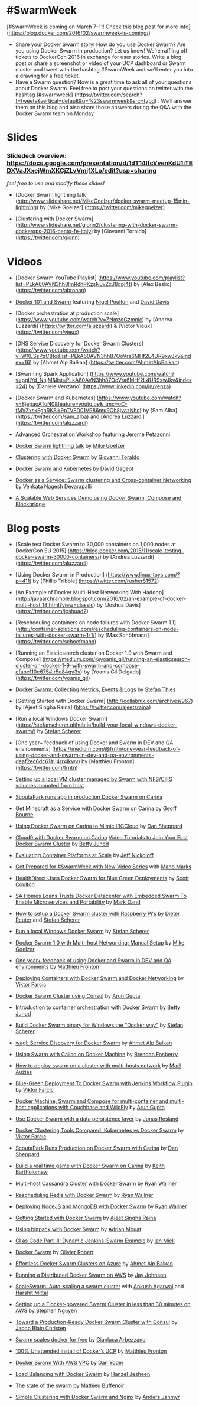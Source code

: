 # #SwarmWeek

[#SwarmWeek is coming on March 7-11! Check this blog post for more info] (https://blog.docker.com/2016/02/swarmweek-is-coming/)
- Share your Docker Swarm story! 
How do you use Docker Swarm? Are you using Docker Swarm in production? Let us know!
We’re raffling off tickets to DockerCon 2016 in exchange for user stories. Write a blog post or share a screenshot or video of your UCP dashboard or Swarm cluster and tweet with the hashtag #SwarmWeek and we’ll enter you into a drawing for a free ticket.
- Have a Swarm question?
Now is a great time to ask all of your questions about Docker Swarm. Feel free to post your questions on twitter with the hashtag [#swarmweek] (https://twitter.com/search?f=tweets&vertical=default&q=%23swarmweek&src=typd) . We’ll answer them on this blog and also share those answers during the Q&A with the Docker Swarm team on Monday.

# Slides

### Slidedeck overview: https://docs.google.com/presentation/d/1dT14lfcVvenKdU1iTEDXVaJXxejWmXKCjZLvVmjfXLo/edit?usp=sharing
*feel free to use and modify these slides!*

- [Docker Swarm lightning talk] (http://www.slideshare.net/MikeGoelzer/docker-swarm-meetup-15min-lightning) by [Mike Goelzer] (https://twitter.com/mikegoelzer)

- [Clustering with Docker Swarm] (http://www.slideshare.net/gionn2/clustering-with-docker-swarm-dockerops-2016-cento-fe-italy) by [Giovanni Toraldo] (https://twitter.com/gionn)

# Videos

- [Docker Swarm YouTube Playlist] (https://www.youtube.com/playlist?list=PLkA60AVN3hh8lmRdhPKzsNJvZxJ8dpj4t) by [Alex Beslic] (https://twitter.com/abronan)

- [Docker 101 and Swarm](https://docker.wistia.com/medias/z4m8gxf594) featuring [Nigel Poulton](https://twitter.com/nigelpoulton) and [David Davis](https://twitter.com/davidmdavis)

- [Docker orchestration at production scale] (https://www.youtube.com/watch?v=ZNmzoGzmnlc) by [Andrea Luzzardi] (https://twitter.com/aluzzardi)
 & [Victor Vieux] (https://twitter.com/vieux)

- [DNS Service Discovery for Docker Swarm Clusters] (https://www.youtube.com/watch?v=WXESsPqC8to&list=PLkA60AVN3hh87OoVra6MHf2L4UR9xwJkv&index=16) by [Ahmet Alp Balkan] (https://twitter.com/AhmetAlpBalkan)

- [Swarming Spark Application] (https://www.youtube.com/watch?v=pgIlYd_NnjM&list=PLkA60AVN3hh87OoVra6MHf2L4UR9xwJkv&index=24) by [Daniele Venzano] (https://www.linkedin.com/in/venza)

- [Docker Swarm and Kubernetes] (https://www.youtube.com/watch?v=8jepaoATuN0&feature=youtu.be&_tmc=oC-fMVZxskFghRKSlk9pTVFD01VR86mu9Oh8jvazNhc) by [Sam Alba] (https://twitter.com/sam_alba) and [Andrea Luzzardi] (https://twitter.com/aluzzardi)

- [Advanced Orchestration Workshop](https://www.youtube.com/watch?v=qbIvUvwa6As) featuring [Jerome Petazonni](https://twitter.com/jpetazzo)

- [Docker Swarm lightning talk](http://www.slideshare.net/MikeGoelzer/docker-swarm-meetup-15min-lightning) by [Mike Goelzer](https://twitter.com/mikegoelzer)
[](http://www.slideshare.net/gionn2/clustering-with-docker-swarm-dockerops-2016-cento-fe-italy)

- [Clustering with Docker Swarm](http://www.slideshare.net/gionn2/clustering-with-docker-swarm-dockerops-2016-cento-fe-italy) by [Giovanni Toraldo](https://twitter.com/gionn)

- [Docker Swarm and Kubernetes](https://www.youtube.com/watch?v=kcCgtTIsdMQ&_tmc=oC-fMVZxskFghRKSlk9pTVFD01VR86mu9Oh8jvazNhc) by [David Gageot](https://twitter.com/dgageot)

- [Docker as a Service: Swarm clustering and Cross-container Networking](http://www.slideshare.net/venkatanageshdevarapalli/docker-clustering-meetup/1) by [Venkata Nagesh Devarapalli](https://www.linkedin.com/in/dvnagesh) 

- [A Scalable Web Services Demo using Docker Swarm, Compose and Blockbridge](http://www.blockbridge.com/a-scalable-web-services-demo-using-docker-swarm-compose-and-blockbridge/)


# Blog posts

- [Scale test Docker Swarm to 30,000 containers on 1,000 nodes at DockerCon EU 2015] (https://blog.docker.com/2015/11/scale-testing-docker-swarm-30000-containers/) by [Andrea Luzzardi] (https://twitter.com/aluzzardi)

- [Using Docker Swarm in Production] (https://www.linux-toys.com/?p=411) by [Phillip Tribble] (https://twitter.com/rusher81572)

- [An Example of Docker Multi-Host Networking With Hadoop] (http://javaarchramble.blogspot.com/2016/02/an-example-of-docker-multi-host_18.html?view=classic) by [Joshua Davis] (https://twitter.com/joshuad2)

- [Rescheduling containers on node failures with Docker Swarm 1.1] (http://container-solutions.com/rescheduling-containers-on-node-failures-with-docker-swarm-1-1/) by [Max Schöfmann] (https://twitter.com/schoefmann)

- [Running an Elasticsearch cluster on Docker 1.9 with Swarm and Compose] (https://medium.com/@yoanis_gil/running-an-elasticsearch-cluster-on-docker-1-9-with-swarm-and-compose-efabe110c675#.r5e84gy3v) by [Yoanis Gil Delgado] (https://twitter.com/yoanis_gil)

- [Docker Swarm: Collecting Metrics, Events & Logs](http://blog.sematext.com/2016/01/12/docker-swarm-collecting-metrics-events-logs/) by [Stefan Thies](https://twitter.com/seti321)

- [Getting Started with Docker Swarm] (http://collabnix.com/archives/967) by [Ajeet Singha Raina] (https://twitter.com/ajeetsraina)

- [Run a local Windows Docker Swarm] (https://stefanscherer.github.io/build-your-local-windows-docker-swarm/) by [Stefan Scherer](https://github.com/StefanScherer)

- [One year+ feedback of using Docker and Swarm in DEV and QA environments] (https://medium.com/@frntn/one-year-feedback-of-using-docker-and-swarm-in-dev-and-qa-environments-deaf2ec6dc61#.j4rr4lkwv) by [Matthieu Fronton] (https://twitter.com/frntn)

- [Setting up a local VM cluster managed by Swarm with NFS/CIFS volumes mounted from host](http://docker-saigon.github.io/post/Swarm-Week-2016-Part1/)

- [ScoutaPark runs app in production Docker Swarm on Carina](https://getcarina.com/blog/ScoutaPark-Runs-On-Carina/)

- [Get Minecraft as a Service with Docker Swarm on Carina](https://getcarina.com/blog/deploying-and-building-minecraft-as-a-service/) by [Geoff Bourne](https://twitter.com/itzg)

- [Using Docker Swarm on Carina to Mimic IRCCloud](http://jjasghar.github.io/blog/2015/11/15/using-carina-to-mimic-irccloud/) by [Dan Sheppard](https://twitter.com/scoutapark)
 
- [Cloud9 with Docker Swarm on Carina](http://continuousfailure.com/post/carina_cloud9/) [Video Tutorials to Join Your First Docker Swarm Cluster](https://blog.docker.com/2016/03/swarmweek-join-your-first-swarm/) by [Betty Junod](https://twitter.com/BettyJunod)

- [Evaluating Container Platforms at Scale](https://medium.com/on-docker/evaluating-container-platforms-at-scale-5e7b44d93f2c#.erfayaex0) by [Jeff Nickoloff](https://twitter.com/allingeek)

- [Get Prepared for #SwarmWeek with New Video Series](https://blog.docker.com/2016/03/get-prepared-swarmweek/) with [Mano Marks](https://twitter.com/manomarks)

- [HealthDirect Uses Docker Swarm for Blue Green Deployments](https://blog.docker.com/2016/03/swarmweek-healthdirect-docker-swarm-blue-green-deployments/) by [Scott Coulton](https://twitter.com/scottcoulton)

- [SA Homes Loans Trusts Docker Datacenter with Embedded Swarm To Enable Microservices and Portability](https://blog.docker.com/2016/03/sa-homes-loans-docker-datacenter-swarm-microservices-portability/) by [Mark Dand](https://twitter.com/markdand)

- [How to setup a Docker Swarm cluster with Raspberry Pi's](http://blog.hypriot.com/post/how-to-setup-rpi-docker-swarm/) by [Dieter Reuter](https://twitter.com/Quintus23M) and [Stefan Scherer](https://twitter.com/stefscherer)

- [Run a local Windows Docker Swarm](https://stefanscherer.github.io/build-your-local-windows-docker-swarm/) by [Stefan Scherer](https://twitter.com/stefscherer)

- [Docker Swarm 1.0 with Multi-host Networking: Manual Setup](http://goelzer.com/blog/2015/12/29/docker-swarmoverlay-networks-manual-method/) by [Mike Goelzer](https://twitter.com/mikegoelzer)

- [One year+ feedback of using Docker and Swarm in DEV and QA environments](https://medium.com/@frntn/one-year-feedback-of-using-docker-and-swarm-in-dev-and-qa-environments-deaf2ec6dc61#.j4rr4lkwv) by [Matthieu Fronton](https://twitter.com/frntn)

- [Deploying Containers with Docker Swarm and Docker Networking](http://technologyconversations.com/2015/11/25/deploying-containers-with-docker-swarm-and-docker-networking/) by [Viktor Farcic](https://twitter.com/vfarcic)

- [Docker Swarm Cluster using Consul](http://blog.arungupta.me/docker-swarm-cluster-using-consul/) by [Arun Gupta](https://twitter.com/arungupta)

- [Introduction to container orchestration with Docker Swarm](https://blog.docker.com/2016/03/swarmweek-container-orchestration-docker-swarm/) by [Betty Junod](https://twitter.com/BettyJunod)

- [Build Docker Swarm binary for Windows the "Docker way"](https://stefanscherer.github.io/build-docker-swarm-for-windows-the-docker-way/) by [Stefan Scherer](https://twitter.com/stefscherer)

- [wagl: Service Discovery for Docker Swarm](https://ahmetalpbalkan.com/blog/wagl/) by [Ahmet Alp Balkan](https://twitter.com/ahmetalpbalkan)

- [Using Swarm with Calico on Docker Machine](http://blog.codeship.com/using-swarm-with-calico-on-docker-machine/) by [Brendan Fosberry](https://twitter.com/brendanfosberry)

- [How to deploy swarm on a cluster with multi-hosts network](https://www.auzias.net/en/docker-network-multihost/) by [Maël Auzias](https://twitter.com/_auzias)

- [Blue-Green Deployment To Docker Swarm with Jenkins Workflow Plugin](http://technologyconversations.com/2015/12/08/blue-green-deployment-to-docker-swarm-with-jenkins-workflow-plugin/) by [Viktor Farcic](https://twitter.com/vfarcic)

- [Docker Machine, Swarm and Compose for multi-container and multi-host applications with Couchbase and WildFly](http://blog.arungupta.me/docker-machine-swarm-compose-couchbase-wildfly/) by [Arun Gupta](https://twitter.com/arungupta)

- [Use Docker Swarm with a data persistence layer](http://blog.emccode.com/2015/11/03/use-docker-swarm-with-a-data-persistence-layer/) by [Jonas Rosland](https://twitter.com/jonasrosland)

- [Docker Clustering Tools Compared: Kubernetes vs Docker Swarm](http://technologyconversations.com/2015/11/04/docker-clustering-tools-compared-kubernetes-vs-docker-swarm/) by [Viktor Farcic](https://twitter.com/vfarcic)

- [ScoutaPark Runs Production on Docker Swarm with Carina](https://getcarina.com/blog/ScoutaPark-Runs-On-Carina/) by [Dan Sheppard](https://twitter.com/Danerisms)

- [Build a real time game with Docker Swarm on Carina](https://getcarina.com/blog/build-real-time-game-carina/) by [Keith Bartholomew](https://twitter.com/ktbartholomew)

- [Multi-host Cassandra Cluster with Docker Swarm](https://clusterhq.com/2016/03/09/fun-with-swarm-part1/) by [Ryan Wallner](https://twitter.com/ryanwallner)

- [Rescheduling Redis with Docker Swarm](https://clusterhq.com/2016/03/10/fun-with-swarm-part2/) by [Ryan Wallner](https://twitter.com/ryanwallner)

- [Deploying NodeJS and MongoDB with Docker Swarm](https://clusterhq.com/2016/03/11/fun-with-swarm-part3/) by [Ryan Wallner](https://twitter.com/ryanwallner)

- [Getting Started with Docker Swarm](http://collabnix.com/archives/967) by [Ajeet Singha Raina](https://twitter.com/ajeetsraina)

- [Using binpack with Docker Swarm](http://container-solutions.com/using-binpack-with-docker-swarm/?ct=t(July_Newsletter3_7_2015)&mc_cid=fb0c935c28&mc_eid=dae21f3705&_tmc=p9YSlYM8PUi910_DgJBWHWy5TAOXitPRIcD-63k32ac) by [Adrian Mouat](https://twitter.com/adrianmouat)

- [CI as Code Part III: Dynamic Jenkins-Swarm Example](https://zwischenzugs.wordpress.com/2016/02/25/922/) by [Ian Miell](https://twitter.com/ianmiell)

- [Docker Swarm](http://blog.agilepartner.net/docker-swarm/) by [Olivier Robert](https://twitter.com/XwaldRob)

- [Effortless Docker Swarm Clusters on Azure](https://ahmetalpbalkan.com/blog/docker-swarm-azure/) by [Ahmet Alp Balkan](https://twitter.com/ahmetalpbalkan)

- [Running a Distributed Docker Swarm on AWS](http://levvel.io/blog-post/running-distributed-docker-swarm-on-aws/)<span> by [Jay Johnson](https://twitter.com/jayphjohnson)

- [ScaleSwarm: Auto-scaling a swarm cluster](https://www.youtube.com/watch?v=fE0qVTGC6MA) with [Ankush Agarwal](https://twitter.com/ankushio) and [Harshit Mittal](https://twitter.com/hmittal83)

- [Setting up a Flocker-powered Swarm Cluster in less than 30 minutes on AWS](https://clusterhq.com/2016/02/08/flocker-swarm-in-30-minutes-aws/) by [Stephen Nguyen](https://twitter.com/Stephenitis)

- [Toward a Production-Ready Docker Swarm Cluster with Consul](https://medium.com/on-docker/toward-a-production-ready-docker-swarm-cluster-with-consul-9ecd36533bb8#.lcy8rfgx1) by [Jacob Blain Christen](https://twitter.com/dweomer)

- [Swarm scales docker for free](http://gianarb.it/blog/swarm-scales-your-containter-for-free) by [Gianluca Arbezzano](https://twitter.com/GianArb)

- [100% Unattended install of Docker’s UCP](https://medium.com/@frntn/swarmweek-100-unattended-install-of-docker-s-ucp-3c8d8ca01f77#.kir4j2blj) by [Matthieu Fronton](https://twitter.com/frntn)

- [Docker Swarm With AWS VPC](https://www.pandastrike.com/posts/20160307-docker-swarm-aws-vpc) by [Dan Yoder](https://twitter.com/dyoder)

- [Load Balancing with Docker Swarm](https://botleg.com/stories/load-balancing-with-docker-swarm/) by [Hanzel Jesheen](https://twitter.com/hanzeljesheen)

- [The state of the swarm](http://fr.slideshare.net/Buf01/the-state-of-the-swarm) by [Mathieu Buffenoir](https://twitter.com/MBuffenoir)

- [Simple Clustering with Docker Swarm and Nginx](http://anders.janmyr.com/2015/11/simple-clustering-with-docker-swarm-and.html) by [Anders Janmyr](https://twitter.com/andersjanmyr)
